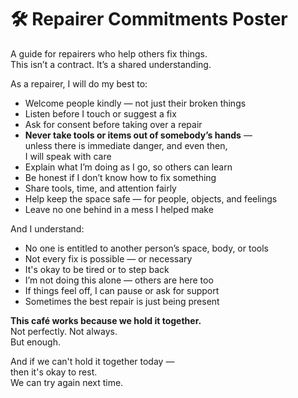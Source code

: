 # 🛠 Repairer Commitments Poster

A guide for repairers who help others fix things.  
This isn’t a contract. It’s a shared understanding.  

As a repairer, I will do my best to:

- Welcome people kindly — not just their broken things  
- Listen before I touch or suggest a fix  
- Ask for consent before taking over a repair  
- **Never take tools or items out of somebody’s hands** —  
  unless there is immediate danger, and even then,  
  I will speak with care  
- Explain what I’m doing as I go, so others can learn  
- Be honest if I don’t know how to fix something  
- Share tools, time, and attention fairly  
- Help keep the space safe — for people, objects, and feelings  
- Leave no one behind in a mess I helped make  

And I understand:

- No one is entitled to another person’s space, body, or tools  
- Not every fix is possible — or necessary  
- It's okay to be tired or to step back  
- I’m not doing this alone — others are here too  
- If things feel off, I can pause or ask for support  
- Sometimes the best repair is just being present  

**This café works because we hold it together.**  
Not perfectly. Not always.  
But enough.  

And if we can't hold it together today —  
then it's okay to rest.  
We can try again next time.
